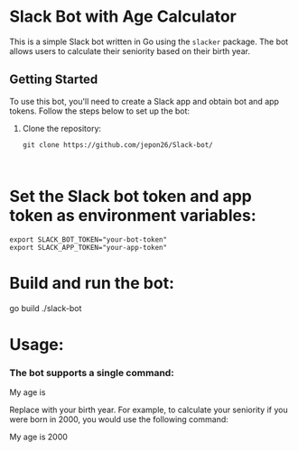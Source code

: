 # Slack Bot with Age Calculator

This is a simple Slack bot written in Go using the `slacker` package. The bot allows users to calculate their seniority based on their birth year.


## Getting Started

To use this bot, you'll need to create a Slack app and obtain bot and app tokens. Follow the steps below to set up the bot:

1. Clone the repository:
   ```shell
   git clone https://github.com/jepon26/Slack-bot/
   
   
   
# Set the Slack bot token and app token as environment variables:
```shell
export SLACK_BOT_TOKEN="your-bot-token"
export SLACK_APP_TOKEN="your-app-token"
```


# Build and run the bot:

go build
./slack-bot



# Usage:

### The bot supports a single command:

My age is <year>
  
  
Replace <year> with your birth year. For example, to calculate your seniority if you were born in 2000, you would use the following command:
  
   
My age is 2000
  
  
  
  
  
